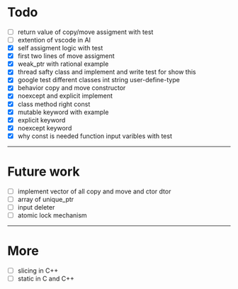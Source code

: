 # Todo
* [ ] return value of copy/move assigment with test
* [ ] extention of vscode in AI
* [X] self assigment logic with test
* [X] first two lines of move assigment
* [X] weak_ptr with rational example
* [X] thread safty class and implement and write test for show this
* [X] google test different classes int string user-define-type
* [X] behavior copy and move constructor
* [X] noexcept and explicit implement
* [X] class method right const
* [X] mutable keyword with example
* [X] explicit keyword
* [X] noexcept keyword
* [X] why const is needed function input varibles with test

---
# Future work 
* [ ] implement vector of all copy and move and ctor dtor
* [ ] array of unique_ptr
* [ ] input deleter 
* [ ] atomic lock mechanism

--- 
# More
* [ ] slicing in C++
* [ ] static in C and C++